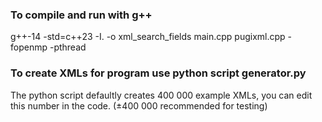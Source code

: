 ### To compile and run with g++
g++-14 -std=c++23 -I. -o xml_search_fields main.cpp pugixml.cpp -fopenmp -pthread
### To create XMLs for program use python script generator.py
The python script defaultly creates 400 000 example XMLs, you can edit this number in the code. (±400 000 recommended for testing)
